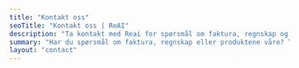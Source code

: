 ```yaml
---
title: "Kontakt oss"
seoTitle: "Kontakt oss | ReAI"
description: "Ta kontakt med Reai for spørsmål om faktura, regnskap og produkter. Vi svarer raskt via e-post eller skjema."
summary: "Har du spørsmål om faktura, regnskap eller produktene våre? Ta kontakt, så hjelper vi deg raskt."
layout: "contact"
---
```


